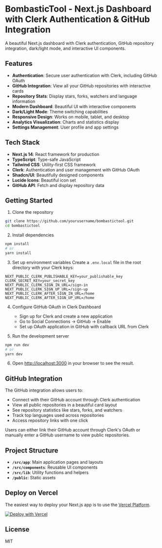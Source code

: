 # BombasticTool - Next.js Dashboard with Clerk Authentication & GitHub Integration

A beautiful Next.js dashboard with Clerk authentication, GitHub repository integration, dark/light mode, and interactive UI components.

## Features

- **Authentication**: Secure user authentication with Clerk, including GitHub OAuth
- **GitHub Integration**: View all your GitHub repositories with interactive cards
- **Repository Stats**: Display stars, forks, watchers and language information
- **Modern Dashboard**: Beautiful UI with interactive components
- **Dark/Light Mode**: Theme switching capabilities
- **Responsive Design**: Works on mobile, tablet, and desktop
- **Analytics Visualization**: Charts and statistics display
- **Settings Management**: User profile and app settings

## Tech Stack

- **Next.js 14**: React framework for production
- **TypeScript**: Type-safe JavaScript
- **Tailwind CSS**: Utility-first CSS framework
- **Clerk**: Authentication and user management with GitHub OAuth
- **Shadcn/UI**: Beautifully designed components
- **Lucide Icons**: Beautiful icon set
- **GitHub API**: Fetch and display repository data

## Getting Started

1. Clone the repository

```bash
git clone https://github.com/yourusername/bombastictool.git
cd bombastictool
```

2. Install dependencies

```bash
npm install
# or
yarn install
```

3. Set up environment variables
   Create a `.env.local` file in the root directory with your Clerk keys:

```
NEXT_PUBLIC_CLERK_PUBLISHABLE_KEY=your_publishable_key
CLERK_SECRET_KEY=your_secret_key
NEXT_PUBLIC_CLERK_SIGN_IN_URL=/sign-in
NEXT_PUBLIC_CLERK_SIGN_UP_URL=/sign-up
NEXT_PUBLIC_CLERK_AFTER_SIGN_IN_URL=/home
NEXT_PUBLIC_CLERK_AFTER_SIGN_UP_URL=/home
```

4. Configure GitHub OAuth in Clerk Dashboard

   - Sign up for Clerk and create a new application
   - Go to Social Connections → GitHub → Enable
   - Set up OAuth application in GitHub with callback URL from Clerk

5. Run the development server

```bash
npm run dev
# or
yarn dev
```

6. Open [http://localhost:3000](http://localhost:3000) in your browser to see the result.

## GitHub Integration

The GitHub integration allows users to:

- Connect with their GitHub account through Clerk authentication
- View all public repositories in a beautiful card layout
- See repository statistics like stars, forks, and watchers
- Track top languages used across repositories
- Access repository links with one click

Users can either link their GitHub account through Clerk's OAuth or manually enter a GitHub username to view public repositories.

## Project Structure

- **`/src/app`**: Main application pages and layouts
- **`/src/components`**: Reusable UI components
- **`/src/lib`**: Utility functions and helpers
- **`/public`**: Static assets

## Deploy on Vercel

The easiest way to deploy your Next.js app is to use the [Vercel Platform](https://vercel.com/new).

[![Deploy with Vercel](https://vercel.com/button)](https://vercel.com/new/git/external?repository-url=https://github.com/yourusername/bombastictool)

## License

MIT
